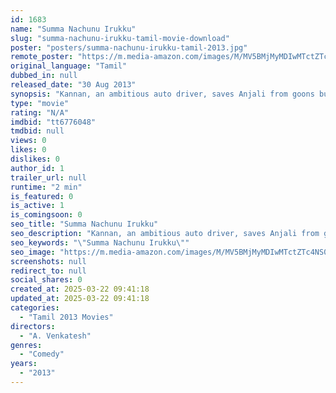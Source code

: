 ```yaml
---
id: 1683
name: "Summa Nachunu Irukku"
slug: "summa-nachunu-irukku-tamil-movie-download"
poster: "posters/summa-nachunu-irukku-tamil-2013.jpg"
remote_poster: "https://m.media-amazon.com/images/M/MV5BMjMyMDIwMTctZTc4NS00MDVmLTgyYTMtYzQxNzg4Mjg2MWQ3XkEyXkFqcGc@._V1_SX300.jpg"
original_language: "Tamil"
dubbed_in: null
released_date: "30 Aug 2013"
synopsis: "Kannan, an ambitious auto driver, saves Anjali from goons but the injured girl goes into a coma. When Anjali's rich father takes him to be her lover, Kannan decides to play along to solve his financial problems. With the cook in A..."
type: "movie"
rating: "N/A"
imdbid: "tt6776048"
tmdbid: null
views: 0
likes: 0
dislikes: 0
author_id: 1
trailer_url: null
runtime: "2 min"
is_featured: 0
is_active: 1
is_comingsoon: 0
seo_title: "Summa Nachunu Irukku"
seo_description: "Kannan, an ambitious auto driver, saves Anjali from goons but the injured girl goes into a coma. When Anjali's rich father takes him to be her lover, Kannan decides to play along to solve his financial problems. With the cook in A..."
seo_keywords: "\"Summa Nachunu Irukku\""
seo_image: "https://m.media-amazon.com/images/M/MV5BMjMyMDIwMTctZTc4NS00MDVmLTgyYTMtYzQxNzg4Mjg2MWQ3XkEyXkFqcGc@._V1_SX300.jpg"
screenshots: null
redirect_to: null
social_shares: 0
created_at: 2025-03-22 09:41:18
updated_at: 2025-03-22 09:41:18
categories:
  - "Tamil 2013 Movies"
directors:
  - "A. Venkatesh"
genres:
  - "Comedy"
years:
  - "2013"
---
```

